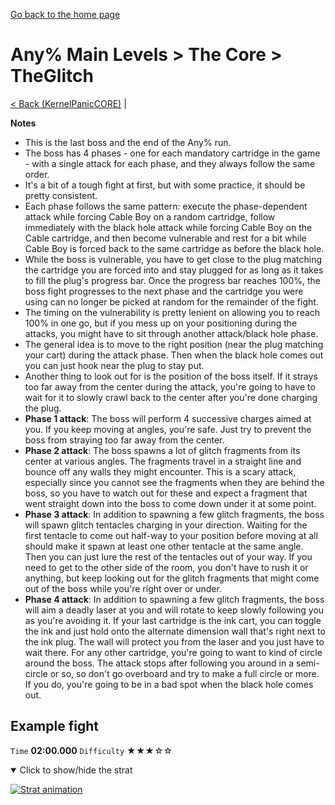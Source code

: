 [Go back to the home page](https://github.com/Doublevil/scbspeedrun)

# Any% Main Levels > The Core > TheGlitch

[< Back (KernelPanicCORE)](https://github.com/Doublevil/scbspeedrun/blob/main/levels/any_ml/CORE/KernelPanicCORE.md) | 

**Notes**
- This is the last boss and the end of the Any% run.
- The boss has 4 phases - one for each mandatory cartridge in the game - with a single attack for each phase, and they always follow the same order.
- It's a bit of a tough fight at first, but with some practice, it should be pretty consistent.
- Each phase follows the same pattern: execute the phase-dependent attack while forcing Cable Boy on a random cartridge, follow immediately with the black hole attack while forcing Cable Boy on the Cable cartridge, and then become vulnerable and rest for a bit while Cable Boy is forced back to the same cartridge as before the black hole.
- While the boss is vulnerable, you have to get close to the plug matching the cartridge you are forced into and stay plugged for as long as it takes to fill the plug's progress bar. Once the progress bar reaches 100%, the boss fight progresses to the next phase and the cartridge you were using can no longer be picked at random for the remainder of the fight.
- The timing on the vulnerability is pretty lenient on allowing you to reach 100% in one go, but if you mess up on your positioning during the attacks, you might have to sit through another attack/black hole phase.
- The general idea is to move to the right position (near the plug matching your cart) during the attack phase. Then when the black hole comes out you can just hook near the plug to stay put.
- Another thing to look out for is the position of the boss itself. If it strays too far away from the center during the attack, you're going to have to wait for it to slowly crawl back to the center after you're done charging the plug.
- **Phase 1 attack**: The boss will perform 4 successive charges aimed at you. If you keep moving at angles, you're safe. Just try to prevent the boss from straying too far away from the center.
- **Phase 2 attack**: The boss spawns a lot of glitch fragments from its center at various angles. The fragments travel in a straight line and bounce off any walls they might encounter. This is a scary attack, especially since you cannot see the fragments when they are behind the boss, so you have to watch out for these and expect a fragment that went straight down into the boss to come down under it at some point.
- **Phase 3 attack**: In addition to spawning a few glitch fragments, the boss will spawn glitch tentacles charging in your direction. Waiting for the first tentacle to come out half-way to your position before moving at all should make it spawn at least one other tentacle at the same angle. Then you can just lure the rest of the tentacles out of your way. If you need to get to the other side of the room, you don't have to rush it or anything, but keep looking out for the glitch fragments that might come out of the boss while you're right over or under.
- **Phase 4 attack**: In addition to spawning a few glitch fragments, the boss will aim a deadly laser at you and will rotate to keep slowly following you as you're avoiding it. If your last cartridge is the ink cart, you can toggle the ink and just hold onto the alternate dimension wall that's right next to the ink plug. The wall will protect you from the laser and you just have to wait there. For any other cartridge, you're going to want to kind of circle around the boss. The attack stops after following you around in a semi-circle or so, so don't go overboard and try to make a full circle or more. If you do, you're going to be in a bad spot when the black hole comes out.

## Example fight

`Time` **02:00.000** `Difficulty` ★★★☆☆
<details open>
  <summary>Click to show/hide the strat</summary>

  [![Strat animation](https://github.com/Doublevil/scbspeedrun/blob/main/media/levels/CORE/TheGlitch_Strat.webp)](https://github.com/Doublevil/scbspeedrun/blob/main/media/levels/CORE/TheGlitch_Strat.mp4?raw=true)
</details>
